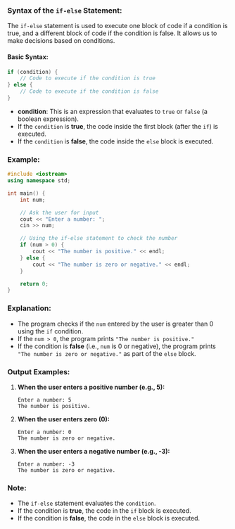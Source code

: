 ### **Syntax of the `if-else` Statement:**

The `if-else` statement is used to execute one block of code if a condition is true, and a different block of code if the condition is false. It allows us to make decisions based on conditions.

#### **Basic Syntax:**

```cpp
if (condition) {
    // Code to execute if the condition is true
} else {
    // Code to execute if the condition is false
}
```

- **condition**: This is an expression that evaluates to `true` or `false` (a boolean expression). 
- If the `condition` is **true**, the code inside the first block (after the `if`) is executed.
- If the `condition` is **false**, the code inside the `else` block is executed.

### **Example:**

```cpp
#include <iostream>
using namespace std;

int main() {
    int num;

    // Ask the user for input
    cout << "Enter a number: ";
    cin >> num;

    // Using the if-else statement to check the number
    if (num > 0) {
        cout << "The number is positive." << endl;
    } else {
        cout << "The number is zero or negative." << endl;
    }

    return 0;
}
```

### **Explanation:**
- The program checks if the `num` entered by the user is greater than 0 using the `if` condition.
- If the `num > 0`, the program prints `"The number is positive."`
- If the condition is **false** (i.e., `num` is 0 or negative), the program prints `"The number is zero or negative."` as part of the `else` block.

### **Output Examples:**
1. **When the user enters a positive number (e.g., 5):**
   ```
   Enter a number: 5
   The number is positive.
   ```
2. **When the user enters zero (0):**
   ```
   Enter a number: 0
   The number is zero or negative.
   ```
3. **When the user enters a negative number (e.g., -3):**
   ```
   Enter a number: -3
   The number is zero or negative.
   ```

### **Note:**
- The `if-else` statement evaluates the `condition`.
- If the condition is **true**, the code in the `if` block is executed.
- If the condition is **false**, the code in the `else` block is executed.
